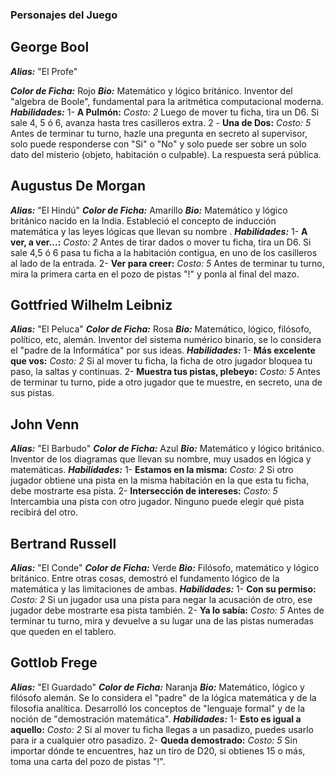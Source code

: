 ### Personajes del Juego

## George Bool
***Alias:*** "El Profe"

***Color de Ficha:*** Rojo
***Bio:*** Matemático y lógico británico. Inventor del "algebra de Boole", fundamental para la aritmética computacional moderna.
***Habilidades:***
1- **A Pulmón:**  *Costo: 2* Luego de mover tu ficha, tira un D6. Si sale 4, 5 ó 6, avanza hasta tres casilleros extra.
2 - **Una de Dos:** *Costo: 5* Antes de terminar tu turno, hazle una pregunta en secreto al supervisor, solo puede responderse con "Si" o "No" y solo puede ser sobre un solo dato del misterio (objeto, habitación o culpable). La respuesta será pública.

## Augustus De Morgan
***Alias:*** "El Hindú"
***Color de Ficha:*** Amarillo
***Bio:*** Matemático y lógico británico nacido en la India. Estableció el concepto de inducción matemática y las leyes lógicas que llevan su nombre .
***Habilidades:***
1- **A ver, a ver...:** *Costo: 2* Antes de tirar dados o mover tu ficha, tira un D6. Si sale 4,5 ó 6 pasa tu ficha a la habitación contigua, en uno de los casilleros al lado de la entrada.
2- **Ver para creer:** *Costo: 5* Antes de terminar tu turno, mira la primera carta en el pozo de pistas "!" y ponla al final del mazo.

## Gottfried Wilhelm Leibniz
***Alias:*** "El Peluca"
***Color de Ficha:*** Rosa
***Bio:*** Matemático, lógico, filósofo, político, etc, alemán. Inventor del sistema numérico binario, se lo considera el "padre de la Informática" por sus ideas.
***Habilidades:***
1- **Más excelente que vos:** *Costo: 2* Si al mover tu ficha, la ficha de otro jugador bloquea tu paso, la saltas y continuas.
2- **Muestra tus pistas, plebeyo:** *Costo: 5* Antes de terminar tu turno, pide a otro jugador que te muestre, en secreto, una de sus pistas.

## John Venn
***Alias:*** "El Barbudo"
***Color de Ficha:*** Azul
***Bio:*** Matemático y lógico británico. Inventor de los diagramas que llevan su nombre, muy usados en lógica y matemáticas.
***Habilidades:***
1- **Estamos en la misma:** *Costo: 2* Si otro jugador obtiene una pista en la misma habitación en la que esta tu ficha, debe mostrarte esa pista.
2- **Intersección de intereses:** *Costo: 5* Intercambia una pista con otro jugador. Ninguno puede elegir qué pista recibirá del otro.

## Bertrand Russell
***Alias:*** "El Conde"
***Color de Ficha:*** Verde
***Bio:*** Filósofo, matemático y lógico británico. Entre otras cosas, demostró el fundamento lógico de la matemática y las limitaciones de ambas.
***Habilidades:***
1- **Con su permiso:** *Costo: 2* Si un jugador usa una pista para negar la acusación de otro, ese jugador debe mostrarte esa pista también.
2- **Ya lo sabía:** *Costo: 5* Antes de terminar tu turno, mira y devuelve a su lugar una de las pistas numeradas que queden en el tablero.

## Gottlob Frege
***Alias:*** "El Guardado"
***Color de Ficha:*** Naranja
***Bio:***  Matemático, lógico y filósofo alemán. Se lo considera el "padre" de la lógica matemática y de la filosofía analítica. Desarrolló los conceptos de "lenguaje formal" y de la noción de "demostración matemática".
***Habilidades:***
1- **Esto es igual a aquello:** *Costo: 2* Si al mover tu ficha llegas a un pasadizo, puedes usarlo para ir a cualquier otro pasadizo.
2- **Queda demostrado:** *Costo: 5* Sin importar dónde te encuentres, haz un tiro de D20, si obtienes 15 o más, toma una carta del pozo de pistas "!".

